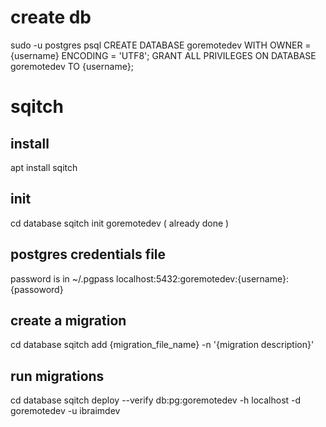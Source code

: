 # create db
sudo -u postgres psql
CREATE DATABASE goremotedev WITH OWNER = {username} ENCODING = 'UTF8';
GRANT ALL PRIVILEGES ON DATABASE goremotedev TO {username};

# sqitch

## install
apt install sqitch

## init
cd database
sqitch init goremotedev ( already done )

## postgres credentials file
password is in ~/.pgpass
localhost:5432:goremotedev:{username}:{passoword}

## create a migration
cd database
sqitch add {migration_file_name} -n '{migration description}'

## run migrations
cd database
sqitch deploy --verify db:pg:goremotedev -h localhost -d goremotedev -u ibraimdev